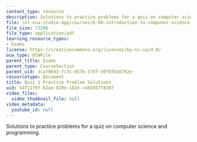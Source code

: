 ```yaml
---
content_type: resource
description: Solutions to practice problems for a quiz on computer science and programming.
file: /ol-ocw-studio-app/courses/6-00-introduction-to-computer-science-and-programming-fall-2008/54f11f0fb2ae829e182ec483d57f8307_quiz1_solution.pdf
file_size: 73296
file_type: application/pdf
learning_resource_types:
- Exams
license: https://creativecommons.org/licenses/by-nc-sa/4.0/
ocw_type: OCWFile
parent_title: Exams
parent_type: CourseSection
parent_uid: 3ca78693-7c3c-657b-17df-50f07b16762e
resourcetype: Document
title: Quiz 1 Practice Problem Solutions
uid: 54f11f0f-b2ae-829e-182e-c483d57f8307
video_files:
  video_thumbnail_file: null
video_metadata:
  youtube_id: null
---
```

Solutions to practice problems for a quiz on computer science and programming.